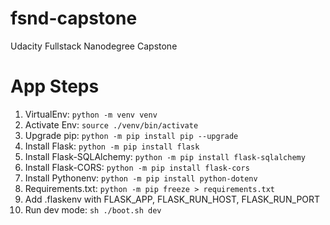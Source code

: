 # fsnd-capstone

Udacity Fullstack Nanodegree Capstone

# App Steps

1. VirtualEnv: `python -m venv venv`
2. Activate Env: `source ./venv/bin/activate`
3. Upgrade pip: `python -m pip install pip --upgrade`
4. Install Flask: `python -m pip install flask`
5. Install Flask-SQLAlchemy: `python -m pip install flask-sqlalchemy`
6. Install Flask-CORS: `python -m pip install flask-cors`
7. Install Pythonenv: `python -m pip install python-dotenv`
8. Requirements.txt: `python -m pip freeze > requirements.txt`
9. Add .flaskenv with FLASK_APP, FLASK_RUN_HOST, FLASK_RUN_PORT
10. Run dev mode: `sh ./boot.sh dev`
